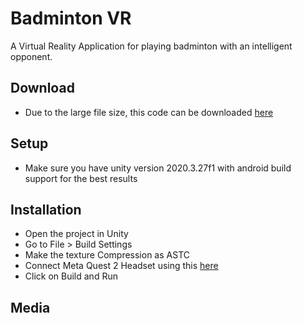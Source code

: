 <h1>Badminton VR</h1>
A Virtual Reality Application for playing badminton with an intelligent opponent.
<h2>Download</h2>
<ul>
	<li>Due to the large file size, this code can be downloaded <a href="https://drive.google.com/drive/folders/1Yy5n076K4DCh2PwiX7boG0uk38BhujNa?usp=sharing">here</a> </li>
</ul>
<h2>Setup</h2>
<ul>
	<li>Make sure you have unity version 2020.3.27f1 with android build support for the best results</li>
</ul>
<h2>Installation</h2>
<ul>
	<li>Open the project in Unity</li>
	<li>Go to File > Build Settings</li>
	<li>Make the texture Compression as ASTC</li>
	<li>Connect Meta Quest 2 Headset using this <a href="https://developer.oculus.com/documentation/unity/unity-enable-device/">here</a></li>
	<li>Click on Build and Run</li>
</ul>
<h2>Media</h2>
